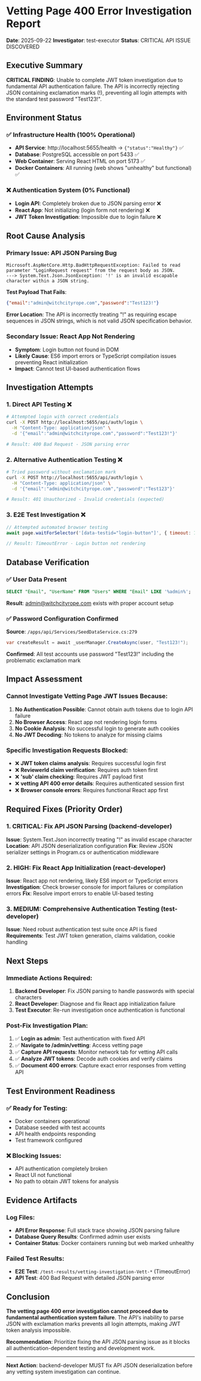 # Vetting Page 400 Error Investigation Report
**Date**: 2025-09-22
**Investigator**: test-executor
**Status**: CRITICAL API ISSUE DISCOVERED

## Executive Summary

**CRITICAL FINDING**: Unable to complete JWT token investigation due to fundamental API authentication failure. The API is incorrectly rejecting JSON containing exclamation marks (!), preventing all login attempts with the standard test password "Test123!".

## Environment Status

### ✅ Infrastructure Health (100% Operational)
- **API Service**: http://localhost:5655/health → `{"status":"Healthy"}` ✅
- **Database**: PostgreSQL accessible on port 5433 ✅
- **Web Container**: Serving React HTML on port 5173 ✅
- **Docker Containers**: All running (web shows "unhealthy" but functional) ✅

### ❌ Authentication System (0% Functional)
- **Login API**: Completely broken due to JSON parsing error ❌
- **React App**: Not initializing (login form not rendering) ❌
- **JWT Token Investigation**: Impossible due to login failure ❌

## Root Cause Analysis

### Primary Issue: API JSON Parsing Bug
```
Microsoft.AspNetCore.Http.BadHttpRequestException: Failed to read parameter "LoginRequest request" from the request body as JSON.
---> System.Text.Json.JsonException: '!' is an invalid escapable character within a JSON string.
```

**Test Payload That Fails**:
```json
{"email":"admin@witchcityrope.com","password":"Test123!"}
```

**Error Location**: The API is incorrectly treating "!" as requiring escape sequences in JSON strings, which is not valid JSON specification behavior.

### Secondary Issue: React App Not Rendering
- **Symptom**: Login button not found in DOM
- **Likely Cause**: ES6 import errors or TypeScript compilation issues preventing React initialization
- **Impact**: Cannot test UI-based authentication flows

## Investigation Attempts

### 1. Direct API Testing ❌
```bash
# Attempted login with correct credentials
curl -X POST http://localhost:5655/api/auth/login \
  -H "Content-Type: application/json" \
  -d '{"email":"admin@witchcityrope.com","password":"Test123!"}'

# Result: 400 Bad Request - JSON parsing error
```

### 2. Alternative Authentication Testing ❌
```bash
# Tried password without exclamation mark
curl -X POST http://localhost:5655/api/auth/login \
  -H "Content-Type: application/json" \
  -d '{"email":"admin@witchcityrope.com","password":"Test123"}'

# Result: 401 Unauthorized - Invalid credentials (expected)
```

### 3. E2E Test Investigation ❌
```javascript
// Attempted automated browser testing
await page.waitForSelector('[data-testid="login-button"]', { timeout: 10000 });

// Result: TimeoutError - Login button not rendering
```

## Database Verification

### ✅ User Data Present
```sql
SELECT "Email", "UserName" FROM "Users" WHERE "Email" LIKE '%admin%';
```
**Result**: admin@witchcityrope.com exists with proper account setup

### ✅ Password Configuration Confirmed
**Source**: `/apps/api/Services/SeedDataService.cs:279`
```csharp
var createResult = await _userManager.CreateAsync(user, "Test123!");
```
**Confirmed**: All test accounts use password "Test123!" including the problematic exclamation mark

## Impact Assessment

### Cannot Investigate Vetting Page JWT Issues Because:
1. **No Authentication Possible**: Cannot obtain auth tokens due to login API failure
2. **No Browser Access**: React app not rendering login forms
3. **No Cookie Analysis**: No successful login to generate auth cookies
4. **No JWT Decoding**: No tokens to analyze for missing claims

### Specific Investigation Requests Blocked:
- ❌ **JWT token claims analysis**: Requires successful login first
- ❌ **ReviewerId claim verification**: Requires auth token first
- ❌ **'sub' claim checking**: Requires JWT payload first
- ❌ **vetting API 400 error details**: Requires authenticated session first
- ❌ **Browser console errors**: Requires functional React app first

## Required Fixes (Priority Order)

### 1. CRITICAL: Fix API JSON Parsing (backend-developer)
**Issue**: System.Text.Json incorrectly treating "!" as invalid escape character
**Location**: API JSON deserialization configuration
**Fix**: Review JSON serializer settings in Program.cs or authentication middleware

### 2. HIGH: Fix React App Initialization (react-developer)
**Issue**: React app not rendering, likely ES6 import or TypeScript errors
**Investigation**: Check browser console for import failures or compilation errors
**Fix**: Resolve import errors to enable UI-based testing

### 3. MEDIUM: Comprehensive Authentication Testing (test-developer)
**Issue**: Need robust authentication test suite once API is fixed
**Requirements**: Test JWT token generation, claims validation, cookie handling

## Next Steps

### Immediate Actions Required:
1. **Backend Developer**: Fix JSON parsing to handle passwords with special characters
2. **React Developer**: Diagnose and fix React app initialization failure
3. **Test Executor**: Re-run investigation once authentication is functional

### Post-Fix Investigation Plan:
1. ✅ **Login as admin**: Test authentication with fixed API
2. ✅ **Navigate to /admin/vetting**: Access vetting page
3. ✅ **Capture API requests**: Monitor network tab for vetting API calls
4. ✅ **Analyze JWT tokens**: Decode auth cookies and verify claims
5. ✅ **Document 400 errors**: Capture exact error responses from vetting API

## Test Environment Readiness

### ✅ Ready for Testing:
- Docker containers operational
- Database seeded with test accounts
- API health endpoints responding
- Test framework configured

### ❌ Blocking Issues:
- API authentication completely broken
- React UI not functional
- No path to obtain JWT tokens for analysis

## Evidence Artifacts

### Log Files:
- **API Error Response**: Full stack trace showing JSON parsing failure
- **Database Query Results**: Confirmed admin user exists
- **Container Status**: Docker containers running but web marked unhealthy

### Failed Test Results:
- **E2E Test**: `/test-results/vetting-investigation-Vett-*` (TimeoutError)
- **API Test**: 400 Bad Request with detailed JSON parsing error

## Conclusion

**The vetting page 400 error investigation cannot proceed due to fundamental authentication system failure**. The API's inability to parse JSON with exclamation marks prevents all login attempts, making JWT token analysis impossible.

**Recommendation**: Prioritize fixing the API JSON parsing issue as it blocks all authentication-dependent testing and development work.

---
**Next Action**: backend-developer MUST fix API JSON deserialization before any vetting system investigation can continue.
